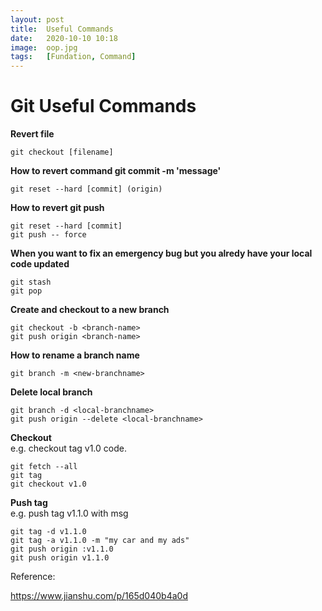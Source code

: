 ```yaml
---
layout: post
title:  Useful Commands
date:   2020-10-10 10:18
image:  oop.jpg
tags:   [Fundation, Command]
---
```


# Git Useful Commands

**Revert file**  
```
git checkout [filename]
```

**How to revert command git commit -m 'message'**  
```
git reset --hard [commit] (origin)
```

**How to revert git push**  
```
git reset --hard [commit]
git push -- force
```

**When you want to fix an emergency bug but you alredy have your local code updated**  
```
git stash
git pop
```

**Create and checkout to a new branch**  
```
git checkout -b <branch-name>
git push origin <branch-name>
```

**How to rename a branch name**  
```
git branch -m <new-branchname>
```

**Delete local branch**  
```
git branch -d <local-branchname>
git push origin --delete <local-branchname>
```

**Checkout**  
e.g. checkout tag v1.0 code.
```
git fetch --all
git tag
git checkout v1.0
```

**Push tag**  
e.g. push tag v1.1.0 with msg 
```
git tag -d v1.1.0
git tag -a v1.1.0 -m "my car and my ads"
git push origin :v1.1.0
git push origin v1.1.0
```

 Reference:

 https://www.jianshu.com/p/165d040b4a0d